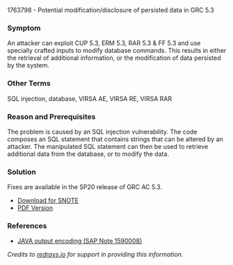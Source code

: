 1763798 - Potential modification/disclosure of persisted data in GRC 5.3

### Symptom
An attacker can exploit CUP 5.3, ERM 5.3, RAR 5.3 & FF 5.3 and use specially crafted inputs to modify database commands. This results in either the retrieval of additional information, or the modification of data persisted by the system.

### Other Terms
SQL injection, database, VIRSA AE, VIRSA RE, VIRSA RAR

### Reason and Prerequisites
The problem is caused by an SQL injection vulnerability. The code composes an SQL statement that contains strings that can be altered by an attacker. The manipulated SQL statement can then be used to retrieve additional data from the database, or to modify the data.

### Solution
Fixes are available in the SP20 release of GRC AC 5.3.

- [Download for SNOTE](https://notesdownloads.sap.com/note/0040000017502612017)
- [PDF Version](https://me.sap.com/sap/support/sfm/notes/print/0001763798?language=en-US&token=EA92D3CD2F4C9444AA6E13330B16192A)

### References
- [JAVA output encoding (SAP Note 1590008)](https://me.sap.com/notes/1590008)

*Credits to [redrays.io](https://redrays.io) for support in providing this information.*